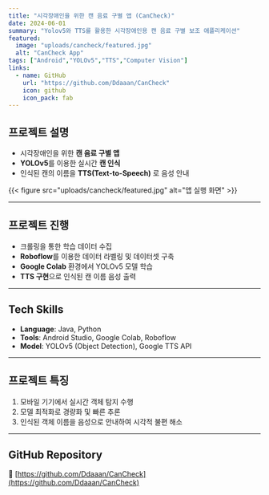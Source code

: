 ```yaml
---
title: "시각장애인을 위한 캔 음료 구별 앱 (CanCheck)"
date: 2024-06-01
summary: "Yolov5와 TTS를 활용한 시각장애인용 캔 음료 구별 보조 애플리케이션"
featured:
  image: "uploads/cancheck/featured.jpg"
  alt: "CanCheck App"
tags: ["Android","YOLOv5","TTS","Computer Vision"]
links:
  - name: GitHub
    url: "https://github.com/Ddaaan/CanCheck"
    icon: github
    icon_pack: fab
---
```


## 프로젝트 설명
- 시각장애인을 위한 **캔 음료 구별 앱**
- **YOLOv5**를 이용한 실시간 **캔 인식**
- 인식된 캔의 이름을 **TTS(Text-to-Speech)** 로 음성 안내

{{< figure src="uploads/cancheck/featured.jpg" alt="앱 실행 화면" >}}

---

## 프로젝트 진행
- 크롤링을 통한 학습 데이터 수집  
- **Roboflow**를 이용한 데이터 라벨링 및 데이터셋 구축  
- **Google Colab** 환경에서 YOLOv5 모델 학습  
- **TTS 구현**으로 인식된 캔 이름 음성 출력  

---

## Tech Skills
- **Language**: Java, Python  
- **Tools**: Android Studio, Google Colab, Roboflow  
- **Model**: YOLOv5 (Object Detection), Google TTS API  

---

## 프로젝트 특징
1. 모바일 기기에서 실시간 객체 탐지 수행  
2. 모델 최적화로 경량화 및 빠른 추론  
3. 인식된 객체 이름을 음성으로 안내하여 시각적 불편 해소  

---

## GitHub Repository
🔗 [https://github.com/Ddaaan/CanCheck](https://github.com/Ddaaan/CanCheck)
